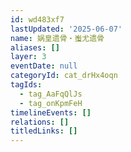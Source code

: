 ```yaml
---
id: wd483xf7
lastUpdated: '2025-06-07'
name: 娲皇遗骨・蚩尤遗骨
aliases: []
layer: 3
eventDate: null
categoryId: cat_drHx4oqn
tagIds:
  - tag_AaFqQlJs
  - tag_onKpmFeH
timelineEvents: []
relations: []
titledLinks: []
---
```


